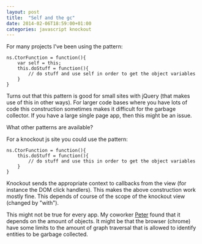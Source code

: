 ```yaml
---
layout: post
title:  "Self and the gc"
date: 2014-02-06T18:59:00+01:00
categories: javascript knockout
---
```


For many projects I've been using the pattern:

    ns.CtorFunction = function(){
        var self = this;
        this.doStuff = function(){
            // do stuff and use self in order to get the object variables
        }
    }

Turns out that this pattern is good for small sites with jQuery (that makes use of this in other ways). For larger code bases where you have lots of code this construction sometimes makes it difficult for the garbage collector. If you have a large single page app, then this might be an issue.

What other patterns are available?

For a knockout js site you could use the pattern:

    ns.CtorFunction = function(){
        this.doStuff = function(){
            // do stuff and use this in order to get the object variables
        }
    }

Knockout sends the appropriate context to callbacks from the view (for instance the DOM click handlers). This makes the above construction work mostly fine. This depends of course of the scope of the knockout view (changed by "with").

This might not be true for every app. My coworker [Peter](https://github.com/2hdddg) found that it depends on the amount of objects. It might be that the browser (chrome) have some limits to the amount of graph traversal that is allowed to identify entities to be garbage collected.



